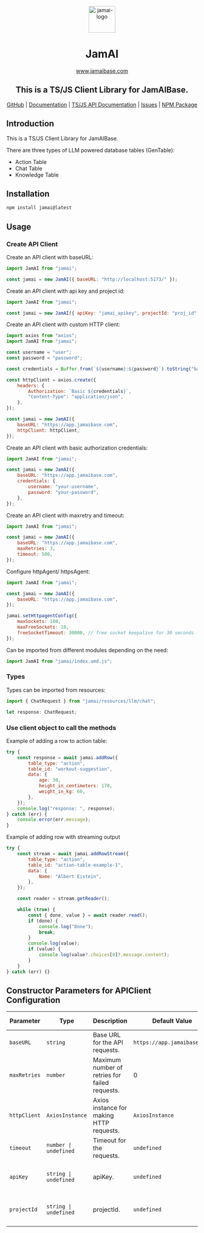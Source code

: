 <p align="center">
  <img width="70" src="https://i.ibb.co/CzpJcYG/jamai-logo.png" alt="jamai-logo">
</p>

<h1 align="center">JamAI</h1>

<p align="center">
  <a href="https://www.jamaibase.com">www.jamaibase.com</a>
</p>

<h2 align="center">This is a TS/JS Client Library for JamAIBase.</h2>

<p align="center">
  <a href="https://github.com/EmbeddedLLM/jamaisdk">GitHub</a> |
  <a href="https://docs.jamaibase.com/">Documentation</a> |
  <a href="https://embeddedllm.github.io/jamaisdk-ts-docs/classes/APIClient.html">TS/JS API Documentation</a> |
  <a href="https://github.com/EmbeddedLLM/jamaisdk/issues">Issues</a> |
  <a href="https://www.npmjs.com/package/jamai">NPM Package</a>
</p>

## Introduction

This is a TS/JS Client Library for JamAIBase.

There are three types of LLM powered database tables (GenTable):

-   Action Table
-   Chat Table
-   Knowledge Table

## Installation

```bash
npm install jamai@latest
```

## Usage

### Create API Client

Create an API client with baseURL:

```javascript
import JamAI from "jamai";

const jamai = new JamAI({ baseURL: "http://localhost:5173/" });
```

Create an API client with api key and project id:

```javascript
import JamAI from "jamai";

const jamai = new JamAI({ apiKey: "jamai_apikey", projectId: "proj_id" });
```

Create an API client with custom HTTP client:

```javascript
import axios from "axios";
import JamAI from "jamai";

const username = "user";
const password = "password";

const credentials = Buffer.from(`${username}:${password}`).toString("base64");

const httpClient = axios.create({
    headers: {
        Authorization: `Basic ${credentials}`,
        "Content-Type": "application/json",
    },
});

const jamai = new JamAI({
    baseURL: "https://app.jamaibase.com",
    httpClient: httpClient,
});
```

Create an API client with basic authorization credentials:

```javascript
import JamAI from "jamai";

const jamai = new JamAI({
    baseURL: "https://app.jamaibase.com",
    credentials: {
        username: "your-username",
        password: "your-password",
    },
});
```

Create an API client with maxretry and timeout:

```javascript
import JamAI from "jamai";

const jamai = new JamAI({
    baseURL: "https://app.jamaibase.com",
    maxRetries: 3,
    timeout: 500,
});
```

Configure httpAgent/ httpsAgent:

```javascript
import JamAI from "jamai";

const jamai = new JamAI({
    baseURL: "https://app.jamaibase.com",
});

jamai.setHttpagentConfig({
    maxSockets: 100,
    maxFreeSockets: 10,
    freeSocketTimeout: 30000, // free socket keepalive for 30 seconds
});
```

Can be imported from different modules depending on the need:

```javascript
import JamAI from "jamai/index.umd.js";
```

### Types

Types can be imported from resources:

```javascript
import { ChatRequest } from "jamai/resources/llm/chat";

let response: ChatRequest;
```

### Use client object to call the methods

Example of adding a row to action table:

```javascript
try {
    const response = await jamai.addRow({
        table_type: "action",
        table_id: "workout-suggestion",
        data: {
            age: 30,
            height_in_centimeters: 170,
            weight_in_kg: 60,
        },
    });
    console.log("response: ", response);
} catch (err) {
    console.error(err.message);
}
```

Example of adding row with streaming output

```javascript
try {
    const stream = await jamai.addRowStream({
        table_type: "action",
        table_id: "action-table-example-1",
        data: {
            Name: "Albert Eistein",
        },
    });

    const reader = stream.getReader();

    while (true) {
        const { done, value } = await reader.read();
        if (done) {
            console.log("Done");
            break;
        }
        console.log(value);
        if (value) {
            console.log(value?.choices[0]?.message.content);
        }
    }
} catch (err) {}
```

## Constructor Parameters for APIClient Configuration

| Parameter    | Type                  | Description                                    | Default Value               | Required / Optional         |
| ------------ | --------------------- | ---------------------------------------------- | --------------------------- | --------------------------- |
| `baseURL`    | `string`              | Base URL for the API requests.                 | `https://app.jamaibase.com` | optional                    |
| `maxRetries` | `number`              | Maximum number of retries for failed requests. | 0                           | Optional                    |
| `httpClient` | `AxiosInstance`       | Axios instance for making HTTP requests.       | `AxiosInstance`             | Optional                    |
| `timeout`    | `number \| undefined` | Timeout for the requests.                      | `undefined`                 | Optional                    |
| `apiKey`     | `string \| undefined` | apiKey.                                        | `undefined`                 | Rqruired if accessing cloud |
| `projectId`  | `string \| undefined` | projectId.                                     | `undefined`                 | Optional if accessing cloud |
